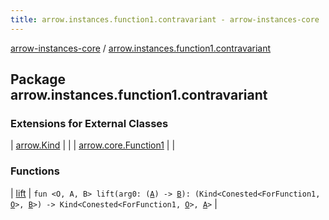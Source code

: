 ```yaml
---
title: arrow.instances.function1.contravariant - arrow-instances-core
---
```


[arrow-instances-core](../index.html) / [arrow.instances.function1.contravariant](./index.html)

## Package arrow.instances.function1.contravariant

### Extensions for External Classes

| [arrow.Kind](arrow.-kind/index.html) |  |
| [arrow.core.Function1](arrow.core.-function1/index.html) |  |

### Functions

| [lift](lift.html) | `fun <O, A, B> lift(arg0: (`[`A`](lift.html#A)`) -> `[`B`](lift.html#B)`): (Kind<Conested<ForFunction1, `[`O`](lift.html#O)`>, `[`B`](lift.html#B)`>) -> Kind<Conested<ForFunction1, `[`O`](lift.html#O)`>, `[`A`](lift.html#A)`>` |

